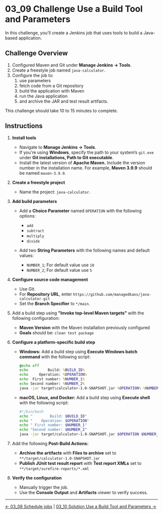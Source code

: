 # 03_09 Challenge Use a Build Tool and Parameters

In this challenge, you’ll create a Jenkins job that uses tools to build a Java-based application.

## **Challenge Overview**

1. Configured Maven and Git under **Manage Jenkins → Tools**.
2. Create a freestyle job named `java-calculator`.
3. Configure the job to:
   1. use parameters
   2. fetch code from a Git repository
   3. build the application with Maven
   4. run the Java application
   5. and archive the JAR and test result artifacts.

This challenge should take 10 to 15 minutes to complete.

## **Instructions**

1. **Install tools**

   - Navigate to **Manage Jenkins → Tools**.
   - If you're using **Windows**, specify the path to your system’s `git.exe` under **Git installations, Path to Git executable**.
   - Install the latest version of **Apache Maven.** Include the version number in the installation name.  For example, **Maven 3.9.9** should be named `maven-3.9.9`.

2. **Create a freestyle project**

   - Name the project: `java-calculator`.

3. **Add build parameters**

   - Add a **Choice Parameter** named `OPERATION` with the following options:

     - `add`
     - `subtract`
     - `multiply`
     - `divide`

   - Add two **String Parameters** with the following names and default values:

     - `NUMBER_1`; For default value use `10`
     - `NUMBER_2`; For default value use `5`

4. **Configure source code management**

   - Use Git.
   - For **Repository URL**, enter `https://github.com/managedkaos/java-calculator.git`
   - Set the **Branch Specifier** to `*/main`.

5. Add a build step using **"Invoke top-level Maven targets"** with the following configuration:

   - **Maven Version** with the Maven installation previously configured
   - **Goals** should be: `clean test package`

6. **Configure a platform-specific build step**
   - **Windows:** Add a build step using **Execute Windows batch command** with the following script:

     ```bat
     @echo off
     echo         Build: %BUILD_ID%
     echo     Operation: %OPERATION%
     echo  First number: %NUMBER_1%
     echo Second number: %NUMBER_2%
     java -jar target\calculator-1.0-SNAPSHOT.jar %OPERATION% %NUMBER_1% %NUMBER_2%
     ```

   - **macOS, Linux, and Docker:** Add a build step using **Execute shell** with the following script:

     ```bash
     #!/bin/bash
     echo "        Build: $BUILD_ID"
     echo "    Operation: $OPERATION"
     echo " First number: $NUMBER_1"
     echo "Second number: $NUMBER_2"
     java -jar target/calculator-1.0-SNAPSHOT.jar $OPERATION $NUMBER_1 $NUMBER_2
     ```

7. Add the following **Post-Build Actions:**

   - **Archive the artifacts** with **Files to archive**  set to `**/target/calculator-1.0-SNAPSHOT.jar`
   - **Publish JUnit test result report** with **Test report XMLs** set to `**/target/surefire-reports/*.xml`

8. **Verify the configuration**

   - Manually trigger the job.
   - Use the **Console Output** and **Artifacts** viewer to verify success.

<!-- FooterStart -->
---
[← 03_08 Schedule jobs](../03_08_schedule_jobs/README.md) | [03_10 Solution Use a Build Tool and Parameters →](../03_10_solution_use_a_build_tool_parameters/README.md)
<!-- FooterEnd -->
